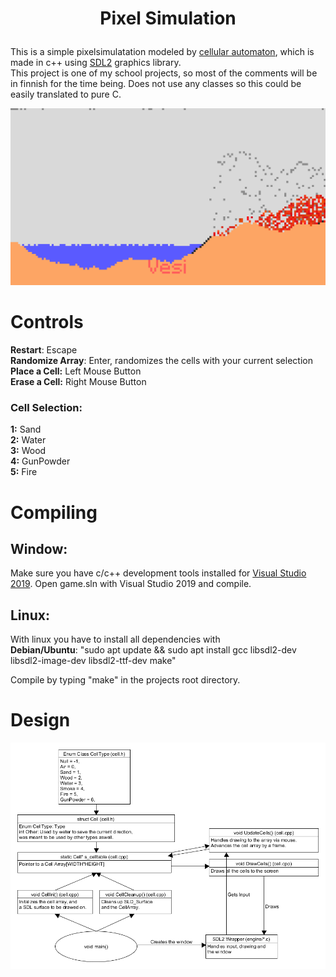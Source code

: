 
#  <p align=center> Pixel Simulation

This is a simple pixelsimulatation modeled by [cellular automaton](https://en.wikipedia.org/wiki/Cellular_automaton), which is made in c++ using [SDL2](https://www.libsdl.org/) graphics library.  
This project is one of my school projects, so most of the comments will be in finnish for the time being. Does not use any classes so this could be easily translated to pure C.

![PicturePixelSimulation](screenshot.png)

# Controls
**Restart**: Escape  
**Randomize Array**: Enter, randomizes the cells with your current selection  
**Place a Cell:** Left Mouse Button  
**Erase a Cell:** Right Mouse Button  
### Cell Selection:
**1:** Sand  
**2:** Water  
**3:** Wood  
**4:** GunPowder  
**5:** Fire


# Compiling
## Window:
Make sure you have c/c++ development tools installed for [Visual Studio 2019](https://visualstudio.microsoft.com/).
Open game.sln with Visual Studio 2019 and compile.

## Linux:
With linux you have to install all dependencies with  
**Debian/Ubuntu**: "sudo apt update && sudo apt install gcc libsdl2-dev libsdl2-image-dev libsdl2-ttf-dev make"    

Compile by typing "make" in the projects root directory.

# Design
![UMLPixelSimulation](uml.png)
